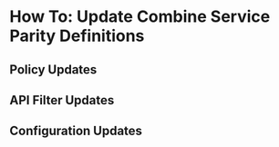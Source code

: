 # How To: Update Combine Service Parity Definitions

## Policy Updates

## API Filter Updates

## Configuration Updates